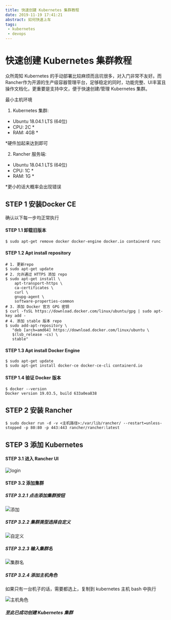 ```yaml
---
title: 快速创建 Kubernetes 集群教程
date: 2019-11-19 17:41:21
abstract: 如何快速上车
tags:
 - kubernetes
 - devops
---
```


# 快速创建 Kubernetes 集群教程

众所周知 Kubernetes 的手动部署比较麻烦而且坑很多，对入门非常不友好。而Rancher作为开源的生产级容器管理平台，足够稳定的同时，功能完整、UI丰富且操作文档化，更重要是支持中文，便于快速创建/管理 Kubernetes 集群。

最小主机环境

1. Kubernetes 集群:

- Ubuntu 18.04.1 LTS (64位)
- CPU: 2C *
- RAM: 4GB *

*硬件加起来达到即可

2. Rancher 服务端:

- Ubuntu 18.04.1 LTS (64位)
- CPU: 1C *
- RAM: 1G *

*更小的话大概率会出现错误

## STEP 1 安装Docker CE

确认以下每一步均正常执行

#### STEP 1.1 卸载旧版本

```shell
$ sudo apt-get remove docker docker-engine docker.io containerd runc
```

#### STEP 1.2 Apt install repository

```shell
# 1. 更新repo
$ sudo apt-get update
# 2. 允许通过 HTTPS 添加 repo
$ sudo apt-get install \
    apt-transport-https \
    ca-certificates \
    curl \
    gnupg-agent \
    software-properties-common
# 3. 添加 Docker 官方 GPG 密钥
$ curl -fsSL https://download.docker.com/linux/ubuntu/gpg | sudo apt-key add -
# 4. 添加 stable 版本 repo
$ sudo add-apt-repository \
   "deb [arch=amd64] https://download.docker.com/linux/ubuntu \
   $(lsb_release -cs) \
   stable"

```

#### STEP 1.3 Apt install Docker Engine 

```shell
$ sudo apt-get update
$ sudo apt-get install docker-ce docker-ce-cli containerd.io
```

#### STEP 1.4 验证 Docker 版本

```shell
$ docker --version
Docker version 19.03.5, build 633a0ea838
```



## STEP 2 安装 Rancher

```SHEll
$ sudo docker run -d -v <主机路径>:/var/lib/rancher/ --restart=unless-stopped -p 80:80 -p 443:443 rancher/rancher:latest
```



## STEP 3 添加 Kubernetes

#### STEP 3.1 进入 Rancher UI

![login](/assets/pipeline/login.jpeg)



#### STEP 3.2 添加集群

##### STEP 3.2.1 点击添加集群按钮

![添加](/assets/pipeline/r-1.jpeg)

##### STEP 3.2.2 集群类型选择自定义

![自定义](/assets/pipeline/r-2.jpeg)

##### STEP 3.2.3 输入集群名

![集群名](/assets/pipeline/r-3.jpeg)

##### STEP 3.2.4 添加主机角色

如果只有一台机子的话，需要都选上，复制到 kubernetes 主机 bash 中执行

![主机角色](/assets/pipeline/r-4.jpeg)



##### 至此已成功创建 Kubernetes 集群